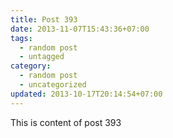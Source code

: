 ```yaml
---
title: Post 393
date: 2013-11-07T15:43:36+07:00
tags:
  - random post
  - untagged
category:
  - random post
  - uncategorized
updated: 2013-10-17T20:14:54+07:00
---
```

This is content of post 393